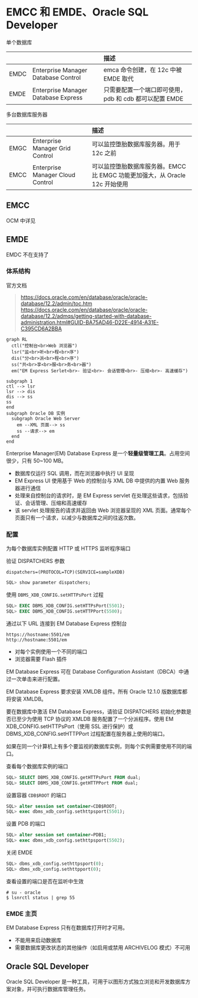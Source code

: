 # EMCC 和 EMDE、Oracle SQL Developer

单个数据库

|||描述|
|:-|:-|:-|
|EMDC|Enterprise Manager Database Control|emca 命令创建，在 12c 中被 EMDE 取代|
|EMDE|Enterprise Manager Database Express|只需要配置一个端口即可使用，pdb 和 cdb 都可以配置 EMDE|

多台数据库服务器

|||描述|
|:-|:-|:-|
|EMGC|Enterprise Manager Grid Control|可以监控堕胎数据库服务器。用于 12c 之前|
|EMCC|Enterprise Manager Cloud Control|可以监控堕胎数据库服务器。EMCC 比 EMGC 功能更加强大，从 Oracle 12c 开始使用|

## EMCC

OCM 中详见

## EMDE

EMDC 不在支持了

### 体系结构

官方文档
>https://docs.oracle.com/en/database/oracle/oracle-database/12.2/admin/toc.htm  
>https://docs.oracle.com/en/database/oracle/oracle-database/12.2/admqs/getting-started-with-database-administration.html#GUID-BA75AD46-D22E-4914-A31E-C395CD6A2BBA

```mermaid
graph RL
  ctl("控制台<br>Web 浏览器")
  lsr("监<br>听<br>程<br>序")
  dis("分<br>派<br>程<br>序")
  ss("共<br>享<br>服<br>务<br>器")
  em("EM Express Serlet<br>- 验证<br>- 会话管理<br>- 压缩<br>- 高速缓存")

subgraph 1
ctl --> lsr
lsr --> dis
dis --> ss
ss
end
subgraph Oracle DB 实例
  subgraph Oracle Web Server
    em --XML 页面--> ss
    ss --请求--> em
  end
end
```

Enterprise Manager(EM) Database Express 是一个**轻量级管理工具**。占用空间很少，只有 50~100 MB。
- 数据库仅运行 SQL 调用，而在浏览器中执行 UI 呈现
- EM Express UI 使用基于 Web 的控制台与 XML DB 中提供的内置 Web 服务器进行通信
- 处理来自控制台的请求时，是 EM Express servlet 在处理这些请求，包括验证、会话管理、压缩和高速缓存
- 该 servlet 处理报告的请求并返回由 Web 浏览器呈现的 XML 页面。通常每个页面只有一个请求，以减少与数据库之间的往返次数。

### 配置

为每个数据库实例配置 HTTP 或 HTTPS 监听程序端口

验证 DISPATCHERS 参数
```
dispatchers=(PROTOCOL=TCP)(SERVICE=sampleXDB)
```
```sql
SQL> show parameter dispatchers;
```

使用 `DBMS_XDB_CONFIG.setHTTPsPort` 过程
```sql
SQL> EXEC DBMS_XDB_CONFIG.setHTTPsPort(5501);
SQL> EXEC DBMS_XDB_CONFIG.setHTTPPort(5500);
```

通过以下 URL 连接到 EM Database Express 控制台
```
https://hostname:5501/em
http://hostname:5501/em
```

- 对每个实例使用一个不同的端口
- 浏览器需要 Flash 插件

EM Database Express 可在 Database Configuration Assistant（DBCA）中通过一次单击来进行配置。

EM Database Express 要求安装 XMLDB 组件。所有 Oracle 12.1.0 版数据库都将安装 XMLDB。

要在数据库中激活 EM Database Express，请验证 DISPATCHERS 初始化参数是否已至少为使用 TCP 协议的 XMLDB 服务配置了一个分派程序。使用 EM XDB_CONFIG.setHTTPsPort（使用 SSL 进行保护）或 DBMS_XDB_CONFIG.setHTTPPort 过程配置在服务器上使用的端口。

如果在同一个计算机上有多个要监视的数据库实例，则每个实例需要使用不同的端口。

查看每个数据库实例的端口
```sql
SQL> SELECT DBMS_XDB_CONFIG.getHTTPsPort FROM dual;
SQL> SELECT DBMS_XDB_CONFIG.getHTTPPort FROM dual;
```

设置容器 `CDB$ROOT` 的端口
```sql
SQL> alter session set container=CDB$ROOT;
SQL> exec dbms_xdb_config.sethttpsport(5501);
```

设置 PDB 的端口
```sql
SQL> alter session set container=PDB1;
SQL> exec dbms_xdb_config.sethttpsport(5502);
```

关闭 EMDE
```sql
SQL> dbms_xdb_config.sethttpsport(0);
SQL> dbms_xdb_config.sethttpport(0);
```

查看设置的端口是否在监听中生效
```
# su - oracle
$ lsnrctl status | grep 55
```

### EMDE 主页

EM Database Express 只有在数据库打开时才可用。
- 不能用来启动数据库
- 需要数据库更改状态的其他操作（如启用或禁用 ARCHIVELOG 模式）不可用

## Oracle SQL Developer

Oracle SQL Developer 是一种工具，可用于以图形方式独立浏览和开发数据库方案对象，并可执行数据库管理任务。